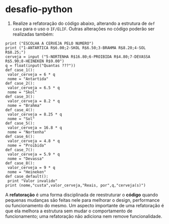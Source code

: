 # desafio-python

01) Realize a refatoração do código abaixo, alterando a estrutura de `def case` para o uso o
`IF/ELIF`. Outras alterações no código poderão ser realizadas também:

```
print ("ESCOLHA A CERVEJA PELO NUMERO")
print ("1-ANTARTICA R$6.00;2-SKOL R$6.50;3-BRAHMA R$8.20;4-SOL
R$8.25;")
cerveja = input ("5-NORTENHA R$16.80;6-PROIBIDA R$4.80;7-DEVASSA
R$5.90;8-HEINEKEN R$9.00")
q = float(input("Quantas ???"))
def case_1():
 valor_cerveja = 6 * q
 nome = "Antartida"
def case_2():
 valor_cerveja = 6.5 * q
 nome = "Skol"
def case_3():
 valor_cerveja = 8.2 * q
 nome = "Brahma"
def case_4():
 valor_cerveja = 8.25 * q
 nome = "Sol"
def case_5():
 valor_cerveja = 16.8 * q
 nome = "Nortenha"
def case_6():
 valor_cerveja = 4.8 * q
 nome = "Proibida"
def case_7():
 valor_cerveja = 5.9 * q
 nome = "Devassa"
def case_8():
 valor_cerveja = 9 * q
 nome = "Heineken"
def case_default():
 print "Valor invalido"
print (nome,"custa",valor_cerveja,"Reais, por",q,"cerveja(s)")
```

A **refatoração** é uma forma disciplinada de reestruturar o **código** quando pequenas
mudanças são feitas nele para melhorar o design, performance ou funcionamento
do mesmo. Um aspecto importante de uma refatoração é que ela melhora a
estrutura sem mudar o comportamento de funcionamento; uma refatoração não
adiciona nem remove funcionalidade.
